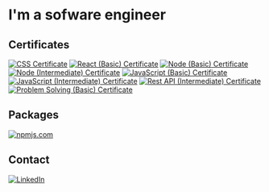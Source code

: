# I'm a sofware engineer

<!-- ## Stats

<img align="" height='130px' src="https://github-readme-stats.vercel.app/api?username=danh20051995&hide_title=true&show_icons=true&include_all_commits=true&line_height=21&bg_color=0,EC6C6C,FFD479,FFFC79,73FA79&theme=graywhite" /><img align="" height='130px' src="https://github-readme-stats.vercel.app/api/top-langs/?username=danh20051995&hide_title=true&layout=compact&bg_color=0,73FA79,73FDFF,D783FF&theme=graywhite" />

[![PRs Welcome](https://img.shields.io/badge/PRs-welcome-brightgreen.svg?style=flat&logo=github)](https://github.com/danh20051995) [![Visitors](https://visitor-badge.glitch.me/badge?page_id=danh20051995.visitor-badge)](https://github.com/danh20051995) [![Open Source Love](https://badges.frapsoft.com/os/v2/open-source.svg?v=103)](https://github.com/danh20051995) -->

## Certificates

[![CSS Certificate](https://img.shields.io/static/v1?label=hackerrank&message=Cascading%20Style%20Sheets&color=brightgreen&style=for-the-badge)](https://www.hackerrank.com/certificates/f55418f13543)
[![React (Basic) Certificate](https://img.shields.io/static/v1?label=hackerrank&message=React%20(Basic)%20Certificate&color=brightgreen&style=for-the-badge)](https://www.hackerrank.com/certificates/969e30e2b081)
[![Node (Basic) Certificate](https://img.shields.io/static/v1?label=hackerrank&message=Node%20(Basic)%20Certificate&color=brightgreen&style=for-the-badge)](https://www.hackerrank.com/certificates/557d58b6b6ff)
[![Node (Intermediate) Certificate](https://img.shields.io/static/v1?label=hackerrank&message=Node%20(Intermediate)%20Certificate&color=brightgreen&style=for-the-badge)](https://www.hackerrank.com/certificates/46f8ce95f3ce)
[![JavaScript (Basic) Certificate](https://img.shields.io/static/v1?label=hackerrank&message=JavaScript%20(Basic)%20Certificate&color=brightgreen&style=for-the-badge)](https://www.hackerrank.com/certificates/c049e970b7bc)
[![JavaScript (Intermediate) Certificate](https://img.shields.io/static/v1?label=hackerrank&message=JavaScript%20(Intermediate)%20Certificate&color=brightgreen&style=for-the-badge)](https://www.hackerrank.com/certificates/3e71f815bb67)
[![Rest API (Intermediate) Certificate](https://img.shields.io/static/v1?label=hackerrank&message=Rest%20API%20(Intermediate)%20Certificate&color=brightgreen&style=for-the-badge)](https://www.hackerrank.com/certificates/e09b5c91fea2)
[![Problem Solving (Basic) Certificate](https://img.shields.io/static/v1?label=hackerrank&message=Problem%20Solving%20(Basic)%20Certificate&color=brightgreen&style=for-the-badge)](https://www.hackerrank.com/certificates/dad8772cd56c)

## Packages

[![npmjs.com](https://img.shields.io/static/v1?label=&message=npmjs.com&color=brightgreen)](https://www.npmjs.com/~danh20051995)

## Contact

[![LinkedIn](https://img.shields.io/static/v1?label=&message=LinkedIn&color=brightgreen)](http://www.linkedin.com/in/thanh-danh-le)
